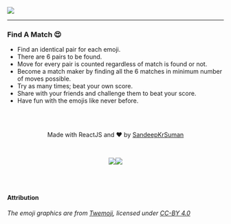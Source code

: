 ![](./public/famdemo.gif)

---

### Find A Match 😍

- Find an identical pair for each emoji.
- There are 6 pairs to be found.
- Move for every pair is counted regardless of match is found or not.
- Become a match maker by finding all the 6 matches in minimum number of moves possible.
- Try as many times; beat your own score.
- Share with your friends and challenge them to beat your score.
- Have fun with the emojis like never before.

<br><br>

<p align="center">Made with ReactJS and ❤ by <a href="https://github.com/SandeepKrSuman">SandeepKrSuman</a></p>

<br>

<p align="center"><a href="https://mui.com"><img src="https://img.shields.io/badge/-powered%20by-white?style=for-the-badge"><img src="https://img.shields.io/badge/MUI-0081CB?style=for-the-badge&logo=mui&logoColor=white"></a></p>

<br><br>

#### Attribution

_The emoji graphics are from [Twemoji](https://twemoji.twitter.com/), licensed under [CC-BY 4.0](https://creativecommons.org/licenses/by/4.0/)_
